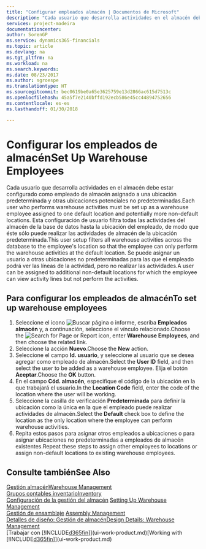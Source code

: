 ```yaml
---
title: "Configurar empleados almacén | Documentos de Microsoft"
description: "Cada usuario que desarrolla actividades en el almacén debe estar configurado como empleado de almacén asignado a una ubicación predeterminada y otras ubicaciones potenciales no predeterminadas."
services: project-madeira
documentationcenter: 
author: SorenGP
ms.service: dynamics365-financials
ms.topic: article
ms.devlang: na
ms.tgt_pltfrm: na
ms.workload: na
ms.search.keywords: 
ms.date: 08/23/2017
ms.author: sgroespe
ms.translationtype: HT
ms.sourcegitcommit: bec0619be0a65e3625759e13d2866ac615d7513c
ms.openlocfilehash: 45a5f7e2140bffd192ecb586e45cc44894752656
ms.contentlocale: es-es
ms.lasthandoff: 01/30/2018

---
```

# <a name="set-up-warehouse-employees"></a><span data-ttu-id="c9336-103">Configurar los empleados de almacén</span><span class="sxs-lookup"><span data-stu-id="c9336-103">Set Up Warehouse Employees</span></span>
<span data-ttu-id="c9336-104">Cada usuario que desarrolla actividades en el almacén debe estar configurado como empleado de almacén asignado a una ubicación predeterminada y otras ubicaciones potenciales no predeterminadas.</span><span class="sxs-lookup"><span data-stu-id="c9336-104">Each user who performs warehouse activities must be set up as a warehouse employee assigned to one default location and potentially more non-default locations.</span></span> <span data-ttu-id="c9336-105">Esta configuración de usuario filtra todas las actividades del almacén de la base de datos hasta la ubicación del empleado, de modo que éste sólo puede realizar las actividades de almacén de la ubicación predeterminada.</span><span class="sxs-lookup"><span data-stu-id="c9336-105">This user setup filters all warehouse activities across the database to the employee's location so that the employee can only perform the warehouse activities at the default location.</span></span> <span data-ttu-id="c9336-106">Se puede asignar un usuario a otras ubicaciones no predeterminadas para las que el empleado podrá ver las líneas de la actividad, pero no realizar las actividades.</span><span class="sxs-lookup"><span data-stu-id="c9336-106">A user can be assigned to additional non-default locations for which the employee can view activity lines but not perform the activities.</span></span>

## <a name="to-set-up-warehouse-employees"></a><span data-ttu-id="c9336-107">Para configurar los empleados de almacén</span><span class="sxs-lookup"><span data-stu-id="c9336-107">To set up warehouse employees</span></span>  
1.  <span data-ttu-id="c9336-108">Seleccione el icono ![Buscar página o informe](media/ui-search/search_small.png "icono Buscar página o informe"), escriba **Empleados almacén** y, a continuación, seleccione el vínculo relacionado.</span><span class="sxs-lookup"><span data-stu-id="c9336-108">Choose the ![Search for Page or Report](media/ui-search/search_small.png "Search for Page or Report icon") icon, enter **Warehouse Employees**, and then choose the related link.</span></span>  
2. <span data-ttu-id="c9336-109">Seleccione la acción **Nuevo**.</span><span class="sxs-lookup"><span data-stu-id="c9336-109">Choose the **New** action.</span></span>  
3. <span data-ttu-id="c9336-110">Seleccione el campo **Id. usuario**, y seleccione al usuario que se desea agregar como empleado de almacén.</span><span class="sxs-lookup"><span data-stu-id="c9336-110">Select the **User ID** field, and then select the user to be added as a warehouse employee.</span></span> <span data-ttu-id="c9336-111">Elija el botón **Aceptar**.</span><span class="sxs-lookup"><span data-stu-id="c9336-111">Choose the **OK** button.</span></span>  
6.  <span data-ttu-id="c9336-112">En el campo **Cód. almacén**, especifique el código de la ubicación en la que trabajará el usuario.</span><span class="sxs-lookup"><span data-stu-id="c9336-112">In the **Location Code** field, enter the code of the location where the user will be working.</span></span>  
7.  <span data-ttu-id="c9336-113">Seleccione la casilla de verificación **Predeterminada** para definir la ubicación como la única en la que el empleado puede realizar actividades de almacén.</span><span class="sxs-lookup"><span data-stu-id="c9336-113">Select the **Default** check box to define the location as the only location where the employee can perform warehouse activities.</span></span>  
8.  <span data-ttu-id="c9336-114">Repita estos pasos para asignar otros empleados a ubicaciones o para asignar ubicaciones no predeterminadas a empleados de almacén existentes.</span><span class="sxs-lookup"><span data-stu-id="c9336-114">Repeat these steps to assign other employees to locations or assign non-default locations to existing warehouse employees.</span></span>  

## <a name="see-also"></a><span data-ttu-id="c9336-115">Consulte también</span><span class="sxs-lookup"><span data-stu-id="c9336-115">See Also</span></span>  
[<span data-ttu-id="c9336-116">Gestión almacén</span><span class="sxs-lookup"><span data-stu-id="c9336-116">Warehouse Management</span></span>](warehouse-manage-warehouse.md)  
[<span data-ttu-id="c9336-117">Grupos contables inventario</span><span class="sxs-lookup"><span data-stu-id="c9336-117">Inventory</span></span>](inventory-manage-inventory.md)  
<span data-ttu-id="c9336-118">[Configuración de la gestión del almacén](warehouse-setup-warehouse.md)   </span><span class="sxs-lookup"><span data-stu-id="c9336-118">[Setting Up Warehouse Management](warehouse-setup-warehouse.md)   </span></span>  
<span data-ttu-id="c9336-119">[Gestión de ensamblaje](assembly-assemble-items.md)  </span><span class="sxs-lookup"><span data-stu-id="c9336-119">[Assembly Management](assembly-assemble-items.md)  </span></span>  
[<span data-ttu-id="c9336-120">Detalles de diseño: Gestión de almacén</span><span class="sxs-lookup"><span data-stu-id="c9336-120">Design Details: Warehouse Management</span></span>](design-details-warehouse-management.md)  
<span data-ttu-id="c9336-121">[Trabajar con [!INCLUDE[d365fin](includes/d365fin_md.md)]](ui-work-product.md)</span><span class="sxs-lookup"><span data-stu-id="c9336-121">[Working with [!INCLUDE[d365fin](includes/d365fin_md.md)]](ui-work-product.md)</span></span>  


